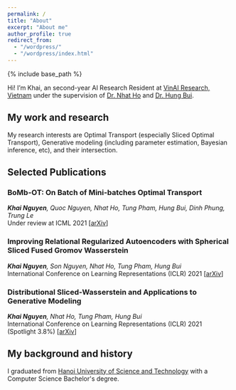 ```yaml
---
permalink: /
title: "About"
excerpt: "About me"
author_profile: true
redirect_from: 
  - "/wordpress/"
  - "/wordpress/index.html"
---
```


{% include base_path %}

   
Hi! I’m Khai, an second-year AI Research Resident at [VinAI Research, Vietnam](http://www.vinai.io) under the supervision of  [Dr. Nhat Ho](https://nhatptnk8912.github.io/) and [Dr. Hung Bui](https://sites.google.com/site/buihhung/).
## My work and research
My research interests are Optimal Transport (especially Sliced Optimal Transport), Generative modeling (including parameter estimation, Bayesian inference, etc), and their intersection.
## Selected Publications
### BoMb-OT: On Batch of Mini-batches Optimal Transport 
***Khai Nguyen**, Quoc Nguyen, Nhat Ho,  Tung Pham, Hung Bui, Dinh Phung, Trung Le*  
Under review at ICML 2021  [[arXiv](https://arxiv.org/abs/2102.05912)]
### Improving Relational Regularized Autoencoders with Spherical Sliced Fused Gromov Wasserstein
***Khai Nguyen**, Son Nguyen, Nhat Ho,  Tung Pham, Hung Bui*  
International Conference on Learning Representations (ICLR) 2021 [[arXiv](https://arxiv.org/abs/2010.01787)]
### Distributional Sliced-Wasserstein and Applications to Generative Modeling
***Khai Nguyen**, Nhat Ho,  Tung Pham, Hung Bui*  
International Conference on Learning Representations (ICLR) 2021 (Spotlight 3.8%) [[arXiv](https://arxiv.org/abs/2002.07367)]
## My background and history
I graduated from  [Hanoi University of Science and Technology](https://soict.hust.edu.vn/) with a Computer Science Bachelor's degree.
